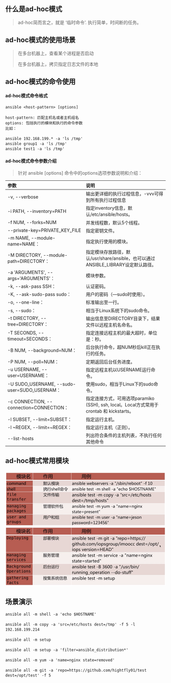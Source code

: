 ## 什么是ad-hoc模式

> ad-hoc简而言之，就是 ‘临时命令’. 执行简单，时间断的任务。

## ad-hoc模式的使用场景

> 在多台机器上，查看某个进程是否启动
>
> 在多台机器上，拷贝指定日志文件的本地

## ad-hoc模式的命令使用

#### ad-hoc模式命令格式

```
ansible <host-pattern> [options]

host-pattern: 匹配主机名或者主机组名
options: 包括执行的模块和执行的命令参数
比如：

ansible 192.168.199.* -a 'ls /tmp'
ansible group1 -a 'ls /tmp'
ansible test1 -a 'ls /tmp'

```

#### ad-hoc模式命令参数介绍

> 针对 ansible <host-pattern> [options] 命令中的options选项参数说明和介绍：

|参数|说明|
|:-|:-|
|-v, --verbose|输出更详细的执行过程信息，-vvv可得到所有执行过程信息|
|-i PATH, --inventory=PATH|指定inventory信息，默认/etc/ansible/hosts。|
|-f NUM, --forks=NUM|并发线程数，默认5个线程。|
|--private-key=PRIVATE_KEY_FILE|指定密钥文件。|
|-m NAME, --module-name=NAME：|指定执行使用的模块。|
|-M DIRECTORY, --module-path=DIRECTORY：|指定模块存放路径，默认/usr/share/ansible，也可以通过ANSIBLE_LIBRARY设定默认路径。|
|-a 'ARGUMENTS', --args='ARGUMENTS'：|模块参数。|
|-k, --ask-pass SSH：|认证密码。|
|-K, --ask-sudo-pass sudo：|用户的密码（—sudo时使用）。|
|-o, --one-line：|标准输出至一行。|
|-s, --sudo：|相当于Linux系统下的sudo命令。|
|-t DIRECTORY, --tree=DIRECTORY：|输出信息至DIRECTORY目录下，结果文件以远程主机名命名。|
|-T SECONDS, --timeout=SECONDS：|指定连接远程主机的最大超时，单位是：秒。|
|-B NUM, --background=NUM：|后台执行命令，超NUM秒后kill正在执行的任务。|
|-P NUM, --poll=NUM：|定期返回后台任务进度。|
|-u USERNAME, --user=USERNAME：|指定远程主机以USERNAME运行命令。|
|-U SUDO_USERNAME, --sudo-user=SUDO_USERNAM：| 使用sudo，相当于Linux下的sudo命令。|
|-c CONNECTION, --connection=CONNECTION：|指定连接方式，可用选项paramiko (SSH), ssh, local。Local方式常用于crontab 和 kickstarts。|
|-l SUBSET, --limit=SUBSET：|指定运行主机。|
|-l ~REGEX, --limit=~REGEX：|指定运行主机（正则）。|
|--list-hosts| 列出符合条件的主机列表，不执行任何其他命令|

## ad-hoc模式常用模块

![常用的模块](常用的模块.png)
![常用模块1](常用模块1.png)

## 场景演示

```
ansible all -m shell -a 'echo $HOSTNAME'

ansible all -m copy -a 'src=/etc/hosts dest=/tmp' -f 5 -l 192.168.199.214

ansible all -m setup

ansible all -m setup -a 'filter=ansible_distribution*'

ansible all -m yum -a 'name=nginx state=removed'

ansible all -m git -a 'repo=https://github.com/hightfly01/test dest=/opt/test' -f 5
```
